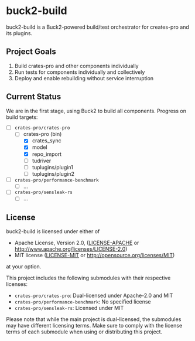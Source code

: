 # buck2-build

buck2-build is a Buck2-powered build/test orchestrator for creates-pro and its plugins.

## Project Goals

1. Build crates-pro and other components individually
2. Run tests for components individually and collectively
3. Deploy and enable rebuilding without service interruption

## Current Status

We are in the first stage, using Buck2 to build all components. Progress on build targets:

- [ ] `crates-pro/crates-pro`
  - [ ] crates-pro (bin)
    - [X] crates_sync
    - [X] model
    - [X] repo_import
    - [ ] tudriver
    - [ ] tuplugins/plugin1
    - [ ] tuplugins/plugin2
- [ ] `crates-pro/performance-benchmark`
  - [ ] …
- [ ] `crates-pro/sensleak-rs`
  - [ ] …

## License

buck2-build is licensed under either of

- Apache License, Version 2.0, ([LICENSE-APACHE](LICENSE-APACHE) or http://www.apache.org/licenses/LICENSE-2.0)
- MIT license ([LICENSE-MIT](LICENSE-MIT) or http://opensource.org/licenses/MIT)

at your option.

This project includes the following submodules with their respective licenses:

- `crates-pro/crates-pro`: Dual-licensed under Apache-2.0 and MIT
- `crates-pro/performance-benchmark`: No specified license
- `crates-pro/sensleak-rs`: Licensed under MIT

Please note that while the main project is dual-licensed, the submodules may have different licensing terms. Make sure to comply with the license terms of each submodule when using or distributing this project.
